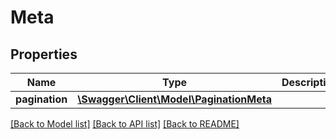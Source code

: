 # Meta

## Properties
Name | Type | Description | Notes
------------ | ------------- | ------------- | -------------
**pagination** | [**\Swagger\Client\Model\PaginationMeta**](PaginationMeta.md) |  | [optional] 

[[Back to Model list]](../../README.md#documentation-for-models) [[Back to API list]](../../README.md#documentation-for-api-endpoints) [[Back to README]](../../README.md)

